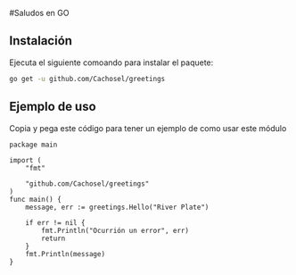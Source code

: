 #Saludos en GO

## Instalación
Ejecuta el siguiente comoando para instalar el paquete:

```bash
go get -u github.com/Cachosel/greetings

```

## Ejemplo de uso
Copia y pega este código para tener un ejemplo de como usar este módulo

```
package main

import (
	"fmt"

	"github.com/Cachosel/greetings"
)
func main() {
	message, err := greetings.Hello("River Plate")

	if err != nil {
		fmt.Println("Ocurrión un error", err)
		return
	}
	fmt.Println(message)
}
```